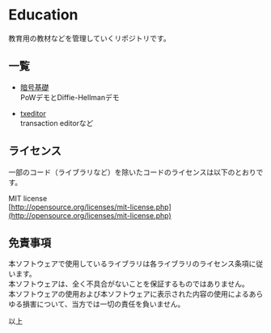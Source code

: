 # Education

教育用の教材などを管理していくリポジトリです。

## 一覧

- [暗号基礎](https://tnakagawa.github.io/education/angokiso/index.html)<br>
PoWデモとDiffie-Hellmanデモ

- [txeditor](https://tnakagawa.github.io/education/btctools/txeditor.html)<br>
transaction editorなど

## ライセンス

一部のコード（ライブラリなど）を除いたコードのライセンスは以下のとおりです。

MIT license<br>
[http://opensource.org/licenses/mit-license.php](http://opensource.org/licenses/mit-license.php)


## 免責事項
本ソフトウェアで使用しているライブラリは各ライブラリのライセンス条項に従います。<br>
本ソフトウェアは、全く不具合がないことを保証するものではありません。<br>
本ソフトウェアの使用および本ソフトウェアに表示された内容の使用によるあらゆる損害について、当方では一切の責任を負いません。<br>

以上

